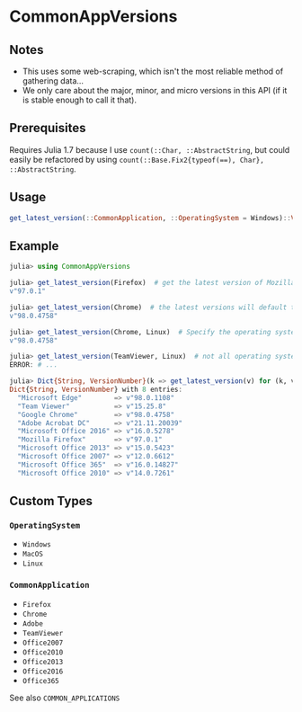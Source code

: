 # CommonAppVersions

## Notes
  - This uses some web-scraping, which isn't the most reliable method of gathering data...
  - We only care about the major, minor, and micro versions in this API (if it is stable enough to call it that).

## Prerequisites
Requires Julia 1.7 because I use `count(::Char, ::AbstractString`, but could easily be refactored by using `count(::Base.Fix2{typeof(==), Char}, ::AbstractString`.

## Usage
```julia
get_latest_version(::CommonApplication, ::OperatingSystem = Windows)::VersionNumber
```

## Example
```julia
julia> using CommonAppVersions

julia> get_latest_version(Firefox)  # get the latest version of Mozilla Firefox
v"97.0.1"

julia> get_latest_version(Chrome)  # the latest versions will default to Windows
v"98.0.4758"

julia> get_latest_version(Chrome, Linux)  # Specify the operating system of the latest Chrome version
v"98.0.4758"

julia> get_latest_version(TeamViewer, Linux)  # not all operating systems are supported for each app
ERROR: # ...

julia> Dict{String, VersionNumber}(k => get_latest_version(v) for (k, v) in COMMON_APPLICATIONS)  # get all available common app versions
Dict{String, VersionNumber} with 8 entries:
  "Microsoft Edge"        => v"98.0.1108"
  "Team Viewer"           => v"15.25.8"
  "Google Chrome"         => v"98.0.4758"
  "Adobe Acrobat DC"      => v"21.11.20039"
  "Microsoft Office 2016" => v"16.0.5278"
  "Mozilla Firefox"       => v"97.0.1"
  "Microsoft Office 2013" => v"15.0.5423"
  "Microsoft Office 2007" => v"12.0.6612"
  "Microsoft Office 365"  => v"16.0.14827"
  "Microsoft Office 2010" => v"14.0.7261"
```

## Custom Types

### `OperatingSystem`
  - `Windows`
  - `MacOS`
  - `Linux`

### `CommonApplication`
  - `Firefox`
  - `Chrome`
  - `Adobe`
  - `TeamViewer`
  - `Office2007`
  - `Office2010`
  - `Office2013`
  - `Office2016`
  - `Office365`

See also `COMMON_APPLICATIONS`